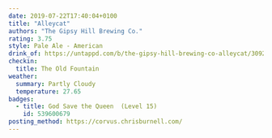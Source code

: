 ```yaml
---
date: 2019-07-22T17:40:04+0100
title: "Alleycat"
authors: "The Gipsy Hill Brewing Co."
rating: 3.75
style: Pale Ale - American
drink_of: https://untappd.com/b/the-gipsy-hill-brewing-co-alleycat/3092102
checkin:
  title: The Old Fountain
weather:
  summary: Partly Cloudy
  temperature: 27.65
badges:
  - title: God Save the Queen  (Level 15)
    id: 539600679
posting_method: https://corvus.chrisburnell.com/
---
```

